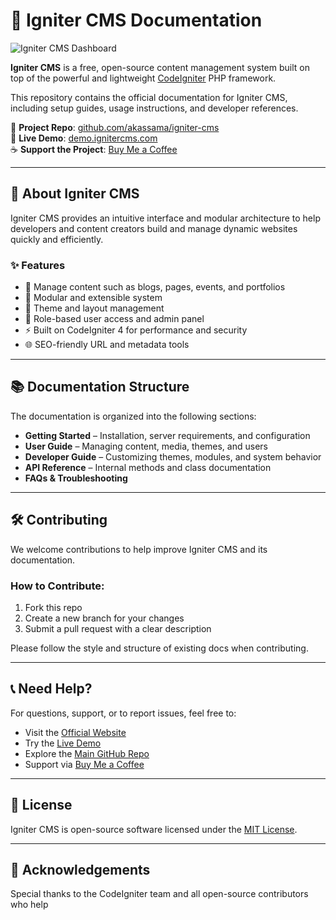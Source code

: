 # 📘 Igniter CMS Documentation

![Igniter CMS Dashboard](https://igniter-cms.aktools.net/assets/img/igniter-cms-dashboard.png)

**Igniter CMS** is a free, open-source content management system built on top of the powerful and lightweight [CodeIgniter](https://codeigniter.com/) PHP framework.

This repository contains the official documentation for Igniter CMS, including setup guides, usage instructions, and developer references.

🔗 **Project Repo**: [github.com/akassama/igniter-cms](https://github.com/akassama/igniter-cms)  
🔗 **Live Demo**: [demo.ignitercms.com](https://www.demo.ignitercms.com)  
☕ **Support the Project**: [Buy Me a Coffee](https://www.buymeacoffee.com/akassama)

---

## 🚀 About Igniter CMS

Igniter CMS provides an intuitive interface and modular architecture to help developers and content creators build and manage dynamic websites quickly and efficiently.

### ✨ Features
- 📝 Manage content such as blogs, pages, events, and portfolios
- 🧩 Modular and extensible system
- 🎨 Theme and layout management
- 🔐 Role-based user access and admin panel
- ⚡ Built on CodeIgniter 4 for performance and security
- 🌐 SEO-friendly URL and metadata tools

---

## 📚 Documentation Structure

The documentation is organized into the following sections:

- **Getting Started** – Installation, server requirements, and configuration
- **User Guide** – Managing content, media, themes, and users
- **Developer Guide** – Customizing themes, modules, and system behavior
- **API Reference** – Internal methods and class documentation
- **FAQs & Troubleshooting**

---

## 🛠️ Contributing

We welcome contributions to help improve Igniter CMS and its documentation.

### How to Contribute:
1. Fork this repo
2. Create a new branch for your changes
3. Submit a pull request with a clear description

Please follow the style and structure of existing docs when contributing.

---

## 📞 Need Help?

For questions, support, or to report issues, feel free to:

- Visit the [Official Website](https://ignitercms.com)
- Try the [Live Demo](https://www.demo.ignitercms.com)
- Explore the [Main GitHub Repo](https://github.com/akassama/igniter-cms)
- Support via [Buy Me a Coffee](https://www.buymeacoffee.com/akassama)

---

## 📄 License

Igniter CMS is open-source software licensed under the [MIT License](LICENSE).

---

## 🙌 Acknowledgements

Special thanks to the CodeIgniter team and all open-source contributors who help
